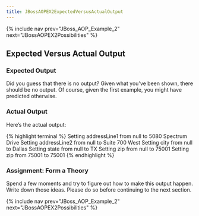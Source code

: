 ```yaml
---
title: JBossAOPEX2ExpectedVersusActualOutput
---
```

{% include nav prev="JBoss_AOP_Example_2" next="JBossAOPEX2Possibilities" %}

## Expected Versus Actual Output

### Expected Output
Did you guess that there is no output? Given what you’ve been shown, there should be no output. Of course, given the first example, you might have predicted otherwise.
### Actual Output
Here’s the actual output:

{% highlight terminal %}
Setting addressLine1 from null to 5080 Spectrum Drive
Setting addressLine2 from null to Suite 700 West
Setting city from null to Dallas
Setting state from null to TX
Setting zip from null to 75001
Setting zip from 75001 to 75001
{% endhighlight %}
### Assignment: Form a Theory
Spend a few moments and try to figure out how to make this output happen. Write down those ideas. Please do so before continuing to the next section.

{% include nav prev="JBoss_AOP_Example_2" next="JBossAOPEX2Possibilities" %}
